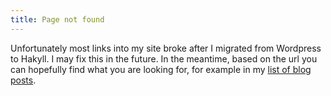 ```yaml
---
title: Page not found
---
```


Unfortunately most links into my site broke after I migrated from Wordpress to Hakyll. I may fix this in the future. In the meantime, based on the url you can hopefully find what you are looking for, for example in my [list of blog posts](/archive.html).
